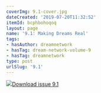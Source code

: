 ```yaml
---
coverImg: 9.1-cover.jpg
dateCreated: '2019-07-20T11:32:52'
itemId: bcphbohoqoq
layout: page
name: '9.1: Making Dreams Real'
tags:
- hasAuthor: dreamnetwork
- hasTag: dream-network-volume-9
- hasTag: dreamnetwork
type: post
urlSlug: '9.1'
---
```

<img class="card-journal-img" src="../images/9.1-rect.jpg"/><a href="../files/pdfs/Volume_9/9.1-Dream-Network-Journal_Volume-9_No-1.pdf" download="">Download issue 9.1</a>